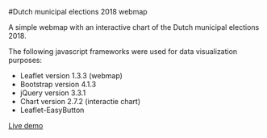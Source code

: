 #Dutch municipal elections 2018 webmap

A simple webmap with an interactive chart of the Dutch municipal elections 2018.

The following javascript frameworks were used for data visualization purposes:
* Leaflet version 1.3.3 (webmap)             
* Bootstrap version 4.1.3  
* jQuery version 3.3.1  
* Chart version 2.7.2 (interactie chart)  
* Leaflet-EasyButton   

[Live demo](https://williamtjiong.github.io/elections_webmap/)


